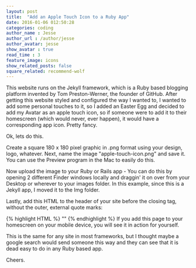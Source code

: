 ```yaml
---
layout: post
title:  "Add an Apple Touch Icon to a Ruby App"
date: 2016-01-06 012:50:28
categories: coding
author_name : Jesse
author_url : /author/jesse
author_avatar: jesse
show_avatar : true
read_time : 3
feature_image: icons
show_related_posts: false
square_related: recommend-wolf
---
```


This website runs on the Jekyll framework, which is a Ruby based blogging platform invented by Tom Preston-Werner, the founder of GitHub.
After getting this website styled and configured the way I wanted to, I wanted to add some personal touches to it, so I added an Easter Egg and decided to add my Avatar as an apple touch icon, so if someone were to add it to their homescreen (which would never, ever happen), it would have a corresponding app icon. Pretty fancy.

Ok, lets do this.

Create a square 180 x 180 pixel graphic in .png format using your design, logo, whatever. Next, name the image "apple-touch-icon.png" and save it. You can use the Preview program in the Mac to easily do this.

Now upload the image to your Ruby or Rails app - You can do this by opening 2 different Finder windows locally and draggin' it on over from your Desktop or wherever to your images folder. In this example, since this is a Jekyll app, I moved it to the Img folder.

Lastly, add this HTML to the header of your site before the closing </head> tag, without the outer, external quote marks:

{% highlight HTML %}
"<link rel="apple-touch-icon" href="images/apple-touch-icon.png">"
{% endhighlight %}
If you add this page to your homescreen on your mobile device, you will see it in action for yourself.

This is the same for any site in most frameworks, but I thought maybe a google search would send someone this way and they can see that it is dead easy to do in any Ruby based app.

Cheers.
